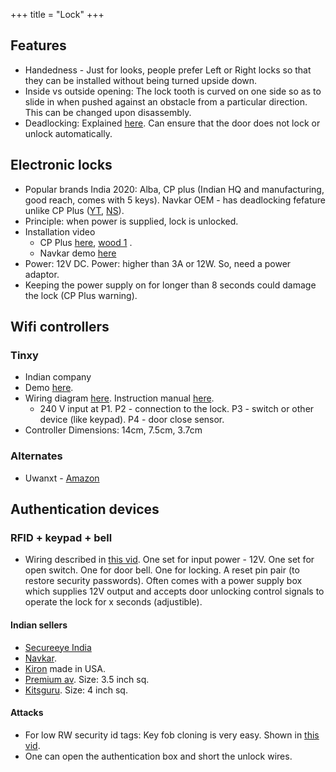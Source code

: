 +++
title = "Lock"
+++

## Features
- Handedness - Just for looks, people prefer Left or Right locks so that they can be installed without being turned upside down.
- Inside vs outside opening: The lock tooth is curved on one side so as to slide in when pushed against an obstacle from a particular direction. This can be changed upon disassembly.
- Deadlocking: Explained [here](https://www.youtube.com/watch?v=16CDy-o6TeQ). Can ensure that the door does not lock or unlock automatically.


## Electronic locks
- Popular brands India 2020: Alba, CP plus (Indian HQ and manufacturing, good reach, comes with 5 keys). Navkar OEM - has deadlocking fefature unlike CP Plus ([YT](https://www.youtube.com/watch?v=WIT3zKhLyvw), [NS](http://navkarsys.com/Electronic-Door-Lock-Stainless-Steel-for-Wooden-and-Metal-Doors-with-Dead-Locking-Lock-Can-Be-Free-NSEL-390)).
- Principle: when power is supplied, lock is unlocked.
- Installation video
  - CP Plus [here](https://www.youtube.com/watch?v=BtK7Fis9Pck), [wood 1](https://www.youtube.com/watch?v=7biW4fb8IXQ) .
  - Navkar demo [here](https://www.youtube.com/watch?v=16CDy-o6TeQ)
- Power: 12V DC. Power: higher than 3A or 12W. So, need a power adaptor.
- Keeping the power supply on for longer than 8 seconds could damage the lock (CP Plus warning).

## Wifi controllers
### Tinxy 
- Indian company
- Demo [here](https://www.youtube.com/watch?v=WiY89FcC-Eo).
- Wiring diagram [here](https://tinxy.in/wp-content/uploads/2019/09/REMOTE7-1012x1024.jpg).  Instruction manual [here](https://docs.google.com/document/d/19CUIW6-FGX7kiGI2oPKC09dlQ9MQ3XdqsDB7JVbGHM0/edit).
  - 240 V input at P1. P2 - connection to the lock. P3 - switch or other device (like keypad). P4 - door close sensor.
- Controller Dimensions: 14cm, 7.5cm, 3.7cm

### Alternates
- Uwanxt - [Amazon](https://www.amazon.in/UwaNxt-Electronic-Silver-Standard-Single/dp/B083M3HSK8/)

## Authentication devices
### RFID + keypad + bell
- Wiring described in [this vid](https://www.youtube.com/watch?v=VsZLFqE_iLc). One set for input power - 12V. One set for open switch. One for door bell. One for locking. A reset pin pair (to restore security passwords). Often comes with a power supply box which supplies 12V output and accepts door unlocking control signals to operate the lock for x seconds (adjustible).

#### Indian sellers
- [Secureeye India](https://www.industrybuying.com/biometric-secureye-SEC.BIO.91016006/)
- [Navkar](navkarsys.com/Imported-RFID-Door-Lock-Access-Control-System-with-10-Keyfobs).
- [Kiron](https://kiron.co.in/products/B00G4UF7NA) made in USA.
- [Premium av](https://www.flipkart.com/premiumav-security-rfid-proximity-entry-door-lock-access-control-system-smart/p/itmf5bbwn2egnc7n). Size: 3.5 inch sq.
- [Kitsguru](https://www.flipkart.com/kitsguru-security-rfid-proximity-entry-door-lock-access-control-system-500-user-circuit-motion-detector-electronic-hobby-kit/p/itmf87xwnudnm7h8?pid=EHKF87RPUCM7MHT4). Size: 4 inch sq.

#### Attacks
- For low RW security id tags: Key fob cloning is very easy. Shown in [this vid](https://www.youtube.com/watch?v=VsZLFqE_iLc).
- One can open the authentication box and short the unlock wires.